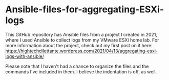 # Ansible-files-for-aggregating-ESXi-logs

This GitHub repository has Ansible files from a project I created in 2021, where I used Ansible to collect logs from my VMware ESXi home lab. For more information about the project, check out my first post on it here: https://hightechdilettante.wordpress.com/2021/04/13/aggregating-esxi-logs-with-ansible/

Please note that I haven't had a chance to organize the files and the commands I've included in them. I believe the indentation is off, as well. 
